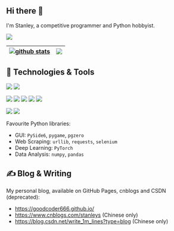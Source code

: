 ## Hi there 👋

<!--
**GoodCoder666/GoodCoder666** is a ✨ _special_ ✨ repository because its `README.md` (this file) appears on your GitHub profile.

Here are some ideas to get you started:

- 🔭 I’m currently working on ...
- 🌱 I’m currently learning ...
- 👯 I’m looking to collaborate on ...
- 🤔 I’m looking for help with ...
- 💬 Ask me about ...
- 📫 How to reach me: ...
- 😄 Pronouns: ...
- ⚡ Fun fact: ...
-->

I'm Stanley, a competitive programmer and Python hobbyist.

![](https://komarev.com/ghpvc/?username=GoodCoder666&color=orange)

| <a href="https://github.com/GoodCoder666"><img align="center" src="https://github-readme-stats.vercel.app/api?username=GoodCoder666&show_icons=true&include_all_commits=true&theme=buefy&hide_border=true" alt="github stats" /></a> | <a href="https://github.com/GoodCoder666"><img align="center" src="https://github-readme-stats.vercel.app/api/top-langs/?username=GoodCoder666&layout=compact&langs_count=6&exclude_repo=GoodCoder666.github.io&theme=buefy&hide_border=true" /></a> |
| ------------- | ------------- |

## 🔧 Technologies & Tools

![](https://img.shields.io/badge/OS-Windows-blue?style=flat&logo=windows&logoColor=white)
![](https://img.shields.io/badge/Editor-VS_Code-blue?style=flat&logo=visual-studio-code&logoColor=white)

![](https://img.shields.io/badge/Code-Python-2bbc8a?style=flat&logo=python&logoColor=white)
![](https://img.shields.io/badge/Code-C/C++-2bbc8a?style=flat&logo=cplusplus&logoColor=white)
![](https://img.shields.io/badge/Code-Java-2bbc8a?style=flat&logo=coffeescript&logoColor=white)
![](https://img.shields.io/badge/Code-JavaScript-2bbc8a?style=flat&logo=javascript&logoColor=white)
![](https://img.shields.io/badge/Code-TypeScript-2bbc8a?style=flat&logo=typescript&logoColor=white)

![](https://img.shields.io/badge/Tools-Electron-red?style=flat&logo=electron&logoColor=white)
![](https://img.shields.io/badge/Tools-Qt-red?style=flat&logo=qt&logoColor=white)

Favourite Python libraries:
- GUI: `PySide6`, `pygame`, `pgzero`
- Web Scraping: `urllib`, `requests`, `selenium`
- Deep Learning: `PyTorch`
- Data Analysis: `numpy`, `pandas`

## &#x270d; Blog & Writing

My personal blog, available on GitHub Pages, cnblogs and CSDN (deprecated):
- https://goodcoder666.github.io/
- https://www.cnblogs.com/stanleys (Chinese only)
- https://blog.csdn.net/write_1m_lines?type=blog (Chinese only)

